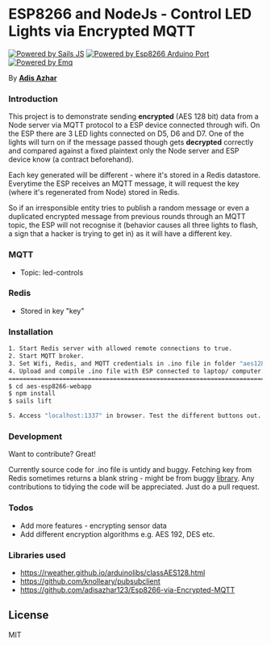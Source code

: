 # ESP8266 and NodeJs - Control LED Lights via Encrypted MQTT

[![Powered by Sails JS]()](https://sailsjs.com/)
[![Powered by Esp8266 Arduino Port]()](https://github.com/esp8266/Arduino)
[![Powered by Emq]()](http://emqtt.io/)

By [**Adis Azhar**](https://github.com/adisazhar123)

### Introduction
This project is to demonstrate sending **encrypted** (AES 128 bit) data  from a Node server via MQTT protocol to a ESP device connected through wifi. On the ESP there are 3 LED lights connected on D5, D6 and D7. One of the lights will turn on if the message passed though gets **decrypted** correctly and compared against a fixed plaintext only the Node server and ESP device know (a contract beforehand).

Each key generated will be different - where it's stored in a Redis datastore. Everytime the ESP receives an MQTT message, it will request the key (where it's regenerated from Node) stored in Redis.

So if an irresponsible entity tries to publish a random message or even a duplicated encrypted message from previous rounds through an MQTT topic, the ESP will not recognise it (behavior causes all three lights to flash, a sign that a hacker is trying to get in) as it will have a different key.

### MQTT
  - Topic: led-controls

### Redis
  - Stored in key "key"


### Installation
```sh
1. Start Redis server with allowed remote connections to true.
2. Start MQTT broker.
3. Set Wifi, Redis, and MQTT credentials in .ino file in folder "aes128-esp8266" so that ESP can connect.
4. Upload and compile .ino file with ESP connected to laptop/ computer. Make sure you have ESP8266 board configs in Arduino IDE.
===================================================================================================
$ cd aes-esp8266-webapp
$ npm install 
$ sails lift

5. Access "localhost:1337" in browser. Test the different buttons out. Test with MQTT box for custom messages and see how it behaves.
```
### Development

Want to contribute? Great!

Currently source code for .ino file is untidy and buggy. Fetching key from Redis sometimes returns a blank string - might be from buggy [library](https://github.com/remicaumette/esp8266-redis). Any contributions to tidying the code will be appreciated. Just do a pull request.


### Todos

 - Add more features - encrypting sensor data
 - Add different encryption algorithms e.g. AES 192, DES etc.
 
### Libraries used
- https://rweather.github.io/arduinolibs/classAES128.html
- https://github.com/knolleary/pubsubclient
- https://github.com/adisazhar123/Esp8266-via-Encrypted-MQTT

License
----

MIT

